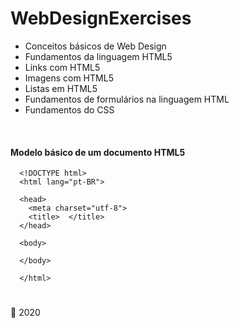 # WebDesignExercises

- Conceitos básicos de Web Design	
- Fundamentos da linguagem HTML5
- Links com HTML5	
- Imagens com HTML5
- Listas em HTML5
- Fundamentos de formulários na linguagem HTML
- Fundamentos do CSS

<br>

#### Modelo básico de um documento HTML5

      <!DOCTYPE html> 
      <html lang="pt-BR"> 
      
      <head> 
        <meta charset="utf-8"> 
        <title>  </title> 
      </head> 

      <body> 

      </body> 
      
      </html> 

#
:date: 2020
